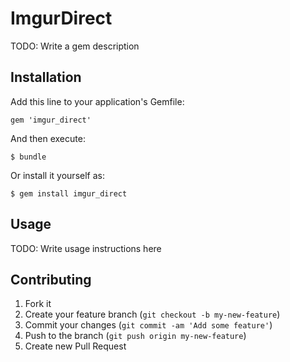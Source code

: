 # ImgurDirect

TODO: Write a gem description

## Installation

Add this line to your application's Gemfile:

    gem 'imgur_direct'

And then execute:

    $ bundle

Or install it yourself as:

    $ gem install imgur_direct

## Usage

TODO: Write usage instructions here

## Contributing

1. Fork it
2. Create your feature branch (`git checkout -b my-new-feature`)
3. Commit your changes (`git commit -am 'Add some feature'`)
4. Push to the branch (`git push origin my-new-feature`)
5. Create new Pull Request
